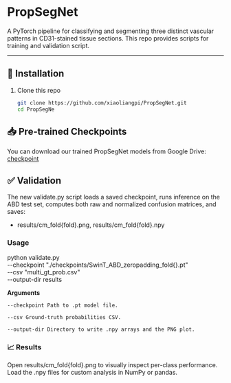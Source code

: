 # PropSegNet


A PyTorch pipeline for classifying and segmenting three distinct vascular patterns in CD31-stained tissue sections. 
This repo provides scripts for training and validation script.

---

## 🚀 Installation

1. Clone this repo  
   ```bash
   git clone https://github.com/xiaoliangpi/PropSegNet.git
   cd PropSegNe

## 📥 Pre-trained Checkpoints

You can download our trained PropSegNet models from Google Drive:
[checkpoint](https://drive.google.com/drive/folders/1SKg3PC9lNUy2enrjbo_RyFPeGX9dfw89?usp=sharing)

## ✅ Validation
The new validate.py script loads a saved checkpoint, runs inference on the ABD test set, computes both raw and normalized confusion matrices, and saves:

- results/cm_fold{fold}.png, results/cm_fold{fold}.npy

### Usage
python validate.py \
  --checkpoint "./checkpoints/SwinT_ABD_zeropadding_fold{}.pt" \
  --csv "multi_gt_prob.csv" \
  --output-dir results

**Arguments**

    --checkpoint Path to .pt model file.

    --csv Ground-truth probabilities CSV.

    --output-dir Directory to write .npy arrays and the PNG plot.

### 📈 Results
Open results/cm_fold{fold}.png to visually inspect per-class performance.
Load the .npy files for custom analysis in NumPy or pandas.

